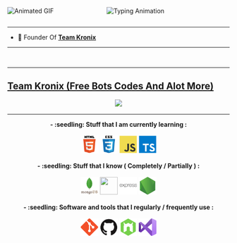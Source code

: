<div style="display: flex; align-items: center;">
  <img align="right" src="https://media.discordapp.net/attachments/1182765350501228624/1182967638306082816/feature1.png?ex=66729bf7&is=66714a77&hm=5de433c77d9d9ed96fd493eee83b4e677542225476cef665ddb46e5e6ba5a07b&=&format=webp&quality=lossless" alt="Animated GIF" width="225">
  
  <div>
    <p>
      <img src="https://readme-typing-svg.herokuapp.com/?font=Fira+Code&size=16&pause=800&color=EE5396&center=true&vCenter=true&random=true&width=600&height=101&lines=Hello!+I'm+Akshat!;Information+Technology+student;.°˖✧+Code+should+dazzle+as+much+as+it+delivers+✧˖°.;Passionate+about+learning+and+exploring+new+technologies.;Always+learning+new+things" alt="Typing Animation">
    </p>
  </div>
</div>


***

- :telescope: Founder Of [**Team Kronix**](https://discord.gg/teamkronix)

***
<br/>

***

## [            Team Kronix (Free Bots Codes And Alot More)](https://discord.gg/teamkronix)
<p align="center"> <a href="https://discord.gg/teamkronix"><img src="https://discord.com/api/guilds/1063452003910553731/widget.png?style=banner2"></a> </p>

***

<p align="center">
  <b> - :seedling: Stuff that I am currently learning :</b>
  <br><br>
  <img src="https://raw.githubusercontent.com/devicons/devicon/master/icons/html5/html5-original-wordmark.svg" width="40" height="40"/>
  <img src="https://raw.githubusercontent.com/devicons/devicon/master/icons/css3/css3-original-wordmark.svg" width="40" height="40"/>
  <img src="https://raw.githubusercontent.com/devicons/devicon/master/icons/javascript/javascript-original.svg" width="40" height="40"/>
  <img src="https://raw.githubusercontent.com/devicons/devicon/master/icons/typescript/typescript-original.svg" width="40" height="40"/>
  <br><br>
  <b> - :seedling: Stuff that I know ( Completely / Partially ) :</b>
  <br><br>
  <img src="https://raw.githubusercontent.com/devicons/devicon/master/icons/mongodb/mongodb-original-wordmark.svg" width="40" height="40"/>
  <img src="https://www.chartjs.org/media/logo-title.svg" width="40" height="40"/>
  <img src="https://raw.githubusercontent.com/devicons/devicon/master/icons/express/express-original-wordmark.svg" width="40" height="40"/>
  <img src="https://raw.githubusercontent.com/devicons/devicon/master/icons/nodejs/nodejs-original.svg" width="40" height="40"/>
  <br><br>
  <b> - :seedling: Software and tools that I regularly / frequently use :</b>
  <br><br>
  <img src="https://raw.githubusercontent.com/devicons/devicon/master/icons/git/git-plain.svg" width="40" height="40"/>
  <img src="https://raw.githubusercontent.com/devicons/devicon/master/icons/github/github-original.svg" width="40" height="40"/>
  <img src="https://raw.githubusercontent.com/devicons/devicon/master/icons/nodemon/nodemon-plain.svg" width="40" height="40"/>
  <img src="https://raw.githubusercontent.com/devicons/devicon/master/icons/visualstudio/visualstudio-original.svg" width="40" height="40"/>
</p>

